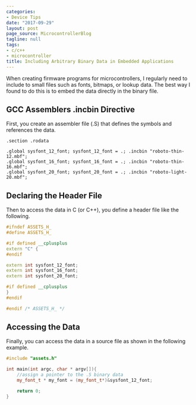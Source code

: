 ```yaml
---
categories:
- Device Tips
date: "2017-09-29"
layout: post
page_source: MicrocontrollerBlog
tagline: null
tags:
- c/c++
- microcontroller
title: Including Arbitrary Binary Data in Embedded Applications
---
```


When creating firmware programs for microcontrollers, I regularly need to include to small files such as fonts, bitmaps, or lookup data. The best way I found to do this is to embed the data directly in the binary file.

## GCC Assemblers .incbin Directive

First, you create an assembler file (.S) that defines the symbols and references the data.

```
.section .rodata

.global sysfont_12_font; sysfont_12_font = .; .incbin "roboto-thin-12.mbf";
.global sysfont_16_font; sysfont_16_font = .; .incbin "roboto-thin-16.mbf";
.global sysfont_20_font; sysfont_20_font = .; .incbin "roboto-light-20.mbf";
```

## Declaring the Header File

Then to access the data in C (or C++), you define a header file like the following.

```c++
#ifndef ASSETS_H_
#define ASSETS_H_

#if defined __cplusplus
extern "C" {
#endif

extern int sysfont_12_font;
extern int sysfont_16_font;
extern int sysfont_20_font;

#if defined __cplusplus
}
#endif

#endif /* ASSETS_H_ */
```

## Accessing the Data

Finally, you can access the data in a source file as shown in the following example.

```c++
#include "assets.h"

int main(int argc, char * argv[]){
    //assign a pointer to the .S binary data
    my_font_t * my_font = (my_font_t*)&sysfont_12_font;

    return 0;
}
```
